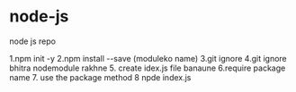 # node-js
node js  repo 

1.npm init -y
2.npm install --save (moduleko name)
3.git ignore
4.git ignore bhitra nodemodule rakhne
5. create idex.js file banaune
6.require package name
7. use the package method
8 npde index.js


